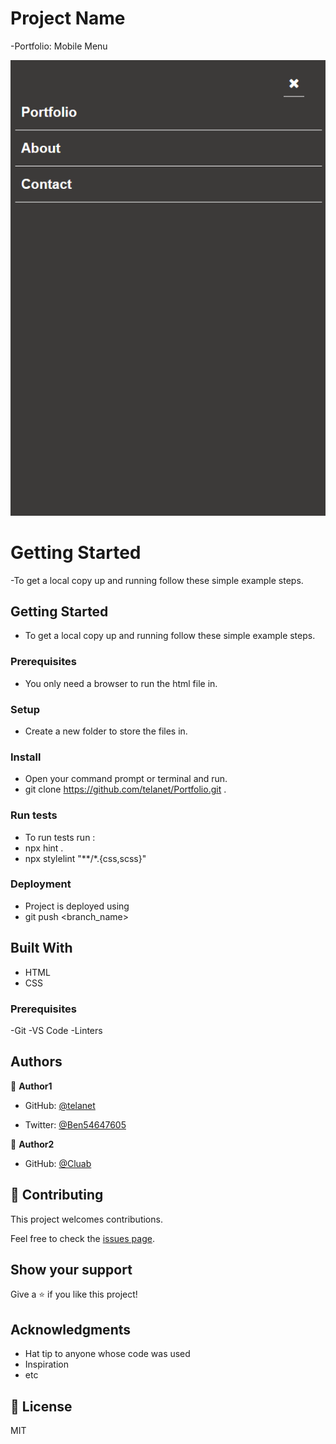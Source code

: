 # Project Name

-Portfolio: Mobile Menu

![screenshot](images/screenshot-1.png)

# Getting Started
-To get a local copy up and running follow these simple example steps.

## Getting Started


- To get a local copy up and running follow these simple example steps.

### Prerequisites

- You only need a browser to run the html file in.

### Setup

- Create a new folder to store the files in.

### Install

- Open your command prompt or terminal and run.
- git clone https://github.com/telanet/Portfolio.git .


### Run tests

- To run tests run :
- npx hint .
- npx stylelint "**/*.{css,scss}"

### Deployment

- Project is deployed using
- git push <branch_name>

## Built With

- HTML
- CSS

### Prerequisites
-Git
-VS Code
-Linters

## Authors

👤 **Author1**

- GitHub: [@telanet](https://github.com/telanet)

- Twitter: [@Ben54647605](https://twitter.com/Ben54647605)

👤 **Author2**

- GitHub: [@Cluab](https://github.com/ofarouq310)

## 🤝 Contributing

This project welcomes contributions.

Feel free to check the [issues page](../../issues/).

## Show your support

Give a ⭐️ if you like this project!

## Acknowledgments

- Hat tip to anyone whose code was used
- Inspiration
- etc

## 📝 License
MIT
